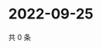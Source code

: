 # 2022-09-25

共 0 条

<!-- BEGIN WEIBO -->
<!-- 最后更新时间 Sun Sep 25 2022 02:23:01 GMT+0800 (China Standard Time) -->

<!-- END WEIBO -->
